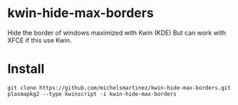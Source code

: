 # kwin-hide-max-borders
Hide the border of windows maximized with Kwin (KDE)
But can work with XFCE if this use Kwin.

# Install

```
git clone https://github.com/michelsmartinez/kwin-hide-max-borders.git
plasmapkg2 --type kwinscript -i kwin-hide-max-borders
```
